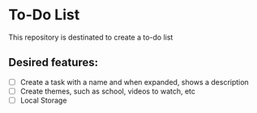 # To-Do List
This repository is destinated to create a to-do list

## Desired features:
- [ ] Create a task with a name and when expanded, shows a description
- [ ] Create themes, such as school, videos to watch, etc
- [ ] Local Storage
